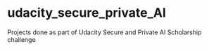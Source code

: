 # udacity_secure_private_AI
Projects done as part of Udacity Secure and Private AI Scholarship challenge
